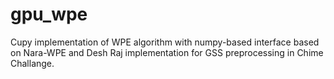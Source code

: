 # gpu_wpe
Cupy implementation of WPE algorithm with numpy-based interface based on Nara-WPE and Desh Raj implementation for GSS preprocessing in Chime Challange.
